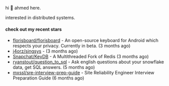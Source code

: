 hi 👋 ahmed here.

interested in distributed systems.

#### check out my recent stars

- [florisboard/florisboard](https://github.com/florisboard/florisboard) - An open-source keyboard for Android which respects your privacy. Currently in beta. (3 months ago)
- [j4orz/singsys](https://github.com/j4orz/singsys) -  (3 months ago)
- [Snapchat/KeyDB](https://github.com/Snapchat/KeyDB) - A Multithreaded Fork of Redis (3 months ago)
- [ryanstout/question_to_sql](https://github.com/ryanstout/question_to_sql) - Ask english questions about your snowflake data, get SQL answers. (5 months ago)
- [mxssl/sre-interview-prep-guide](https://github.com/mxssl/sre-interview-prep-guide) - Site Reliability Engineer Interview Preparation Guide (6 months ago)

